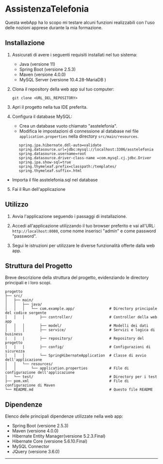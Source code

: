 # AssistenzaTelefonia

Questa webApp ha lo scopo mi testare alcuni funzioni realizzabili con l'uso delle nozioni apprese durante la mia formazione.

## Installazione

1. Assicurati di avere i seguenti requisiti installati nel tuo sistema:
   - Java (versione 11)
   - Spring Boot (versione 2.5.3)
   - Maven (versione 4.0.0)
   - MySQL Server (versione 10.4.28-MariaDB )

2. Clona il repository della web app sul tuo computer:
   ```
   git clone <URL_DEL_REPOSITORY>
   ```

3. Apri il progetto nella tua IDE preferita.

4. Configura il database MySQL:
   - Crea un database vuoto chiamato "asstelefonia".
   - Modifica le impostazioni di connessione al database nel file `application.properties` nella directory `src/main/resources`.
   ```
      spring.jpa.hibernate.ddl-auto=validate
      spring.datasource.url=jdbc:mysql://localhost:3306/asstelefonia
      spring.datasource.username=root
      spring.datasource.driver-class-name =com.mysql.cj.jdbc.Driver
      spring.jpa.show-sql=true
      spring.thymeleaf.prefix=classpath:/templates/
      spring.thymeleaf.suffix=.html
   ```
  - Importa il file asstelefonia.sql nel database 

5. Fai il Run dell'applicazione

## Utilizzo

1. Avvia l'applicazione seguendo i passaggi di installazione.

2. Accedi all'applicazione utilizzando il tuo browser preferito e vai all'URL: `http://localhost:8080`, come nome inserisci "admin" e come password "password".

3. Segui le istruzioni per utilizzare le diverse funzionalità offerte dalla web app.

## Struttura del Progetto

Breve descrizione della struttura del progetto, evidenziando le directory principali e i loro scopi.

```
progetto
├── src/
│   ├── main/
│   │   ├── java/
│   │   │   └── com.example.app/                # Directory principale del codice sorgente
│   │   │       ├── controller/                 # Controller della web app
│   │   │       ├── model/                      # Modelli dei dati
│   │   │       ├── service/                    # Servizi e logica di business
|   |   |       ├── repository/                 # Repository del progetto
|   |   |       ├── config/                     # Configurazioni di sicurezza
│   │   │       └── SpringHibernateApplication  # Classe di avvio dell'applicazione
│   │   └── resources/
│   │       └── application.properties          # File di configurazione dell'applicazione
│   └── test/                                   # Directory per i test
├── pom.xml                                     # File di configurazione di Maven
└── README.md                                   # Questo file README
```

## Dipendenze

Elenco delle principali dipendenze utilizzate nella web app:

- Spring Boot (versione 2.5.3)
- Maven (versione 4.0.0)
- Hibernate Entity Manager(versione 5.2.3.Final)
- Hibernate Core (versione 5.6.10.Final)
- MySQL Connector
- JQuery (versione 3.6.0)

---
